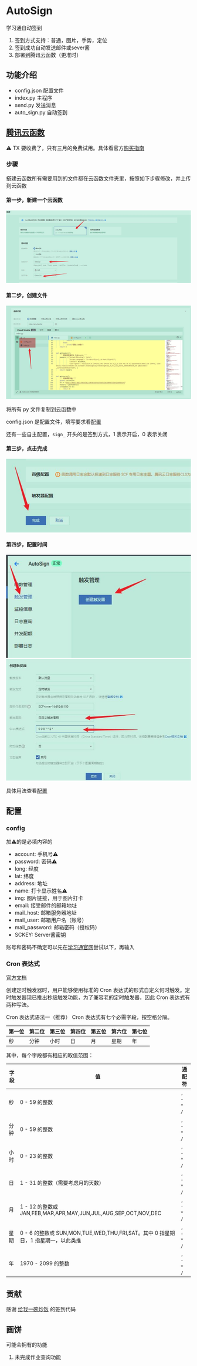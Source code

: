 # AutoSign

学习通自动签到

1. 签到方式支持：普通，图片，手势，定位
2. 签到成功自动发送邮件或sever酱
3. 部署到腾讯云函数（更准时）

## 功能介绍

- config.json 配置文件
- index.py 主程序
- send.py 发送消息
- auto_sign.py 自动签到

## [腾讯云函数](https://cloud.tencent.com/product/scf/)

:warning: TX 要收费了，只有三月的免费试用。具体看官方[购买指南](https://cloud.tencent.com/document/product/583/12280)

### 步骤

搭建云函数所有需要用到的文件都在云函数文件夹里，按照如下步骤修改，并上传到云函数

#### 第一步，新建一个云函数

![新建云函数](./image/2022-04-06-19-35-38.jpg)

#### 第二步，创建文件

![file](./image/2022-04-06-19-51-35.jpg)

将所有 py 文件复制到云函数中

config.json 是配置文件，填写要求看[配置](#config)

还有一些自主配置，`sign_` 开头的是签到方式，1 表示开启，0 表示关闭

#### 第三步，点击完成

![finish](./image/2022-04-06-19-54-30.jpg)

#### 第四步，配置时间

![create](./image/2022-04-06-19-55-41.jpg)
![time](./image/2022-04-06-20-03-36.jpg)

具体用法查看[配置](#cron-表达式)

## 配置

### config

加:warning:的是必填内容的

- account: 手机号:warning:
- password: 密码:warning:
- long: 经度
- lat: 纬度
- address: 地址
- name: 打卡显示姓名:warning:
- img: 图片链接，用于图片打卡
- email: 接受邮件的邮箱地址
- mail_host: 邮箱服务器地址
- mail_user: 邮箱用户名（账号）
- mail_password: 邮箱密码（授权码）
- SCKEY: Server酱密钥

账号和密码不确定可以先在[学习通官网](https://passport2.chaoxing.com/login?fid=&newversion=true&refer=https%3A%2F%2Fi.chaoxing.com)尝试以下，再输入

### Cron 表达式

[官方文档](https://cloud.tencent.com/document/product/583/9708)

创建定时触发器时，用户能够使用标准的 Cron 表达式的形式自定义何时触发。定时触发器现已推出秒级触发功能，为了兼容老的定时触发器，因此 Cron 表达式有两种写法。

Cron 表达式语法一（推荐）
Cron 表达式有七个必需字段，按空格分隔。

| 第一位 | 第二位 | 第三位 | 第四位 | 第五位 | 第六位 | 第七位 |
| ------ | ------ | ------ | ------ | ------ | ------ | ------ |
| 秒     | 分钟   | 小时   | 日     | 月     | 星期   | 年     |

其中，每个字段都有相应的取值范围：

| 字段 | 值                                                                                | 通配符    |
| ---- | --------------------------------------------------------------------------------- | --------- |
| 秒   | 0 - 59 的整数                                                                     | `, - * /` |
| 分钟 | 0 - 59 的整数                                                                     | `, - * /` |
| 小时 | 0 - 23 的整数                                                                     | `, - * /` |
| 日   | 1 - 31 的整数（需要考虑月的天数）                                                 | `, - * /` |
| 月   | 1 - 12 的整数或 JAN,FEB,MAR,APR,MAY,JUN,JUL,AUG,SEP,OCT,NOV,DEC                   | `, - * /` |
| 星期 | 0 - 6 的整数或 SUN,MON,TUE,WED,THU,FRI,SAT。其中 0 指星期日，1 指星期一，以此类推 | `, - * /` |
| 年   | 1970 - 2099 的整数                                                                | `, - * /` |

## 贡献

感谢 [给我一碗炒饭](https://www.bilibili.com/video/av94208525) 的签到代码

## 画饼

可能会拥有的功能

1. 未完成作业查询功能
